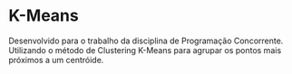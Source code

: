 # K-Means

Desenvolvido para o trabalho da disciplina de Programação Concorrente. Utilizando o método de Clustering K-Means para agrupar os pontos mais próximos a um centróide.
